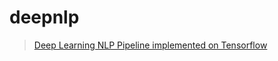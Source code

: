 # deepnlp

> [Deep Learning NLP Pipeline implemented on Tensorflow](https://github.com/rockingdingo/deepnlp)

